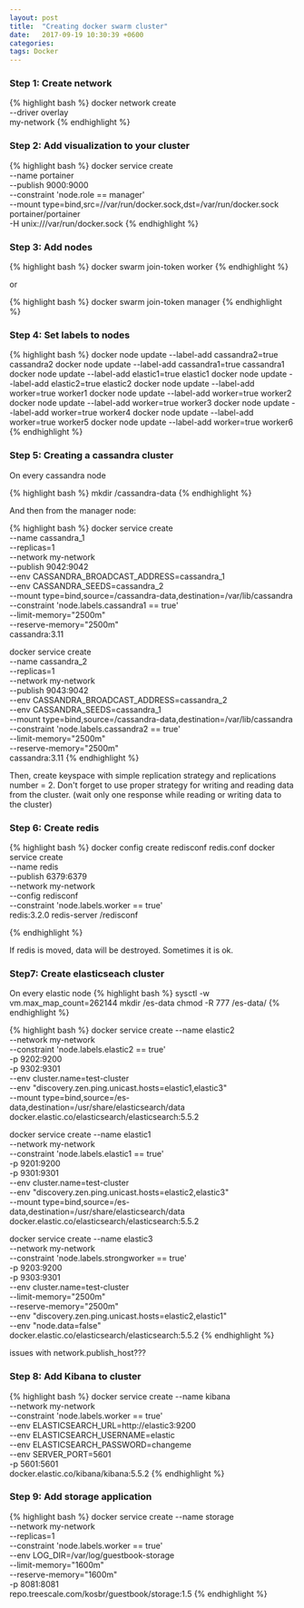 ```yaml
---
layout: post
title:  "Creating docker swarm cluster"
date:   2017-09-19 10:30:39 +0600
categories:
tags: Docker
---
```


### Step 1: Create network

{% highlight bash %}
docker network create \
  --driver overlay \
  my-network
{% endhighlight %}


### Step 2: Add visualization to your cluster

{% highlight bash %}
docker service create \
--name portainer \
--publish 9000:9000 \
--constraint 'node.role == manager' \
--mount type=bind,src=//var/run/docker.sock,dst=/var/run/docker.sock \
  portainer/portainer \
-H unix:///var/run/docker.sock
{% endhighlight %}


### Step 3: Add nodes


{% highlight bash %}
docker swarm join-token worker
{% endhighlight %}

or

{% highlight bash %}
docker swarm join-token manager
{% endhighlight %}


### Step 4: Set labels to nodes

{% highlight bash %}
docker node update --label-add cassandra2=true cassandra2
docker node update --label-add cassandra1=true cassandra1
docker node update --label-add elastic1=true elastic1
docker node update --label-add elastic2=true elastic2
docker node update --label-add worker=true worker1
docker node update --label-add worker=true worker2
docker node update --label-add worker=true worker3
docker node update --label-add worker=true worker4
docker node update --label-add worker=true worker5
docker node update --label-add worker=true worker6
{% endhighlight %}

### Step 5: Creating a cassandra cluster

On every cassandra node

{% highlight bash %}
mkdir /cassandra-data
{% endhighlight %}

And then from the manager node:

{% highlight bash %}
docker service create \
  --name cassandra_1 \
  --replicas=1 \
  --network my-network \
  --publish 9042:9042 \
  --env CASSANDRA_BROADCAST_ADDRESS=cassandra_1 \
  --env CASSANDRA_SEEDS=cassandra_2 \
  --mount type=bind,source=/cassandra-data,destination=/var/lib/cassandra \
  --constraint 'node.labels.cassandra1 == true' \
  --limit-memory="2500m" \
  --reserve-memory="2500m" \
  cassandra:3.11

docker service create \
  --name cassandra_2 \
  --replicas=1 \
  --network my-network \
  --publish 9043:9042 \
  --env CASSANDRA_BROADCAST_ADDRESS=cassandra_2 \
  --env CASSANDRA_SEEDS=cassandra_1 \
  --mount type=bind,source=/cassandra-data,destination=/var/lib/cassandra \
  --constraint 'node.labels.cassandra2 == true' \
  --limit-memory="2500m" \
  --reserve-memory="2500m" \
  cassandra:3.11
{% endhighlight %}

Then, create keyspace with simple replication strategy and replications number = 2. Don't
forget to use proper strategy for writing and reading data from the cluster. (wait only
one response while reading or writing data to the cluster)

### Step 6: Create redis

{% highlight bash %}
docker config create redisconf redis.conf
docker service  create  \
    --name redis \
    --publish 6379:6379 \
    --network my-network \
    --config redisconf \
    --constraint 'node.labels.worker == true' \
     redis:3.2.0 redis-server /redisconf

{% endhighlight %}

If redis is moved, data will be destroyed. Sometimes it is ok.

### Step7: Create elasticseach cluster

On every elastic node
{% highlight bash %}
sysctl -w vm.max_map_count=262144
mkdir /es-data
chmod -R 777 /es-data/
{% endhighlight %}


{% highlight bash %}
docker service create --name elastic2 \
  --network my-network \
  --constraint 'node.labels.elastic2 == true' \
  -p 9202:9200 \
  -p 9302:9301 \
  --env cluster.name=test-cluster \
  --env "discovery.zen.ping.unicast.hosts=elastic1,elastic3" \
  --mount type=bind,source=/es-data,destination=/usr/share/elasticsearch/data \
  docker.elastic.co/elasticsearch/elasticsearch:5.5.2

docker service create --name elastic1 \
  --network my-network \
  --constraint 'node.labels.elastic1 == true' \
  -p 9201:9200 \
  -p 9301:9301 \
  --env cluster.name=test-cluster \
  --env "discovery.zen.ping.unicast.hosts=elastic2,elastic3" \
  --mount type=bind,source=/es-data,destination=/usr/share/elasticsearch/data \
  docker.elastic.co/elasticsearch/elasticsearch:5.5.2

docker service create --name elastic3 \
  --network my-network \
  --constraint 'node.labels.strongworker == true' \
  -p 9203:9200 \
  -p 9303:9301 \
  --env cluster.name=test-cluster \
  --limit-memory="2500m" \
  --reserve-memory="2500m" \
  --env "discovery.zen.ping.unicast.hosts=elastic2,elastic1" \
  --env "node.data=false" \
  docker.elastic.co/elasticsearch/elasticsearch:5.5.2
{% endhighlight %}

issues with network.publish_host???

### Step 8: Add Kibana to cluster

{% highlight bash %}
docker service create --name kibana \
  --network my-network \
  --constraint 'node.labels.worker == true' \
  --env ELASTICSEARCH_URL=http://elastic3:9200 \
  --env ELASTICSEARCH_USERNAME=elastic \
  --env ELASTICSEARCH_PASSWORD=changeme \
  --env SERVER_PORT=5601 \
  -p 5601:5601 \
docker.elastic.co/kibana/kibana:5.5.2
{% endhighlight %}


### Step 9: Add storage application

{% highlight bash %}
docker service create --name storage \
  --network my-network \
  --replicas=1 \
  --constraint 'node.labels.worker == true' \
  --env LOG_DIR=/var/log/guestbook-storage \
  --limit-memory="1600m" \
  --reserve-memory="1600m" \
  -p 8081:8081 \
repo.treescale.com/kosbr/guestbook/storage:1.5
{% endhighlight %}











